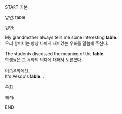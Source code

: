 START
기본

앞면:
fable


뒷면:
<div>My grandmother always tells me some interesting <strong>fable</strong>. </div><div><div>우리 할머니는 항상 나에게 재미있는 우화를 말씀해 주신다.</div></div><div><br></div><div><div>The students discussed the meaning of the <strong>fable</strong>. </div><div><div>학생들은 그 우화의 의미에 대해서 토론했다.</div></div></div><div><br></div><div><div><div><span>이솝우화에요.</span></div></div><div><div><span>It's Aesop's <strong>fable</strong>. .</span></div></div></div><div><br></div><div>우화</div>


해석:
<!--ID: 1746614453876-->
END